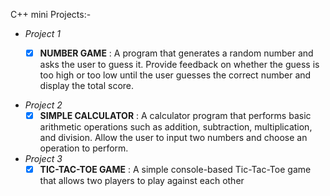 C++ mini Projects:- 

- _Project 1_ 
   - [X] **NUMBER GAME** : A program that generates a random number and asks the user to guess it. Provide feedback on whether the guess is too high or too low until the user guesses the correct number and display the total score.
   

- _Project 2_
  - [X] **SIMPLE CALCULATOR** :  A calculator program that performs basic arithmetic
operations such as addition, subtraction, multiplication, and
division. Allow the user to input two numbers and choose an
operation to perform.
- _Project 3_
    - [X] **TIC-TAC-TOE GAME** : A simple console-based Tic-Tac-Toe game that
allows two players to play against each other
